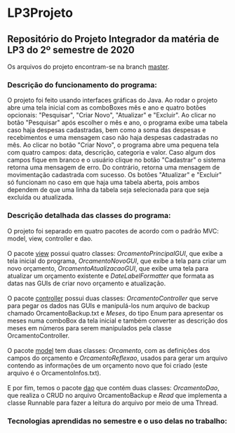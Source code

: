 # LP3Projeto
<h2>Repositório do Projeto Integrador da matéria de LP3 do 2º semestre de 2020</h2>

Os arquivos do projeto encontram-se na branch [master](https://github.com/ederp/LP3Projeto/tree/master).

<h3>Descrição do funcionamento do programa:</h3>

O projeto foi feito usando interfaces gráficas do Java. Ao rodar o projeto abre uma tela inicial com as comboBoxes mês e ano e quatro botões opcionais: "Pesquisar", "Criar Novo", "Atualizar" e "Excluir". Ao clicar no botão "Pesquisar" após escolher o mês e ano, o programa exibe uma tabela caso haja despesas cadastradas, bem como a soma das despesas e recebimentos e uma mensagem caso não haja despesas cadastradas no mês. Ao clicar no botão "Criar Novo", o programa abre uma pequena tela com quatro campos: data, descrição, categoria e valor. Caso algum dos campos fique em branco e o usuário clique no botão "Cadastrar" o sistema retorna uma mensagem de erro. Do contrário, retorna uma mensagem de movimentação cadastrada com sucesso. Os botões "Atualizar" e "Excluir" só funcionam no caso em que haja uma tabela aberta, pois ambos dependem de que uma linha da tabela seja selecionada para que seja excluída ou atualizada.

<h3>Descrição detalhada das classes do programa:</h3>

O projeto foi separado em quatro pacotes de acordo com o padrão MVC: model, view, controller e dao. <br><br> O pacote [view](https://github.com/ederp/LP3Projeto/tree/master/src/view) possui quatro classes: *OrcamentoPrincipalGUI*, que exibe a tela inicial do programa, *OrcamentoNovoGUI*, que exibe a tela para criar um novo orçamento, *OrcamentoAtualizacaoGUI*, que exibe uma tela para atualizar um orçamento existente e *DateLabelFormatter* que formata as datas nas GUIs de criar novo orçamento e atualização. <br><br> O pacote [controller](https://github.com/ederp/LP3Projeto/tree/master/src/controller) possui duas classes: *OrcamentoController* que serve para pegar os dados nas GUIs e manipulá-los num arquivo de backup chamado OrcamentoBackup.txt e *Meses*, do tipo Enum para apresentar os meses numa comboBox da tela inicial e também converter as descrição dos meses em números para serem manipulados pela classe OrcamentoController. <br><br> O pacote [model](https://github.com/ederp/LP3Projeto/tree/master/src/model) tem duas classes: *Orcamento*, com as definições dos campos do orçamento e *OrcamentoReflexao*, usados para gerar um arquivo contendo as informações de um orçamento novo que foi criado (este arquivo é o OrcamentoInfos.txt). <br><br>E por fim, temos o pacote [dao](https://github.com/ederp/LP3Projeto/tree/master/src/dao) que contém duas classes: *OrcamentoDao*, que realiza o CRUD no arquivo OrcamentoBackup e *Read* que implementa a classe Runnable para fazer a leitura do arquivo por meio de uma Thread. 

<h3>Tecnologias aprendidas no semestre e o uso delas no trabalho:</h3>

